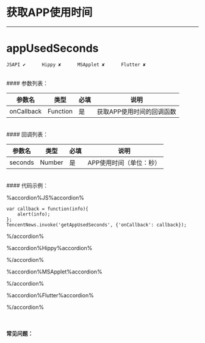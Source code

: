 # 获取APP使用时间 
---
# appUsedSeconds

```
JSAPI ✔      Hippy ✘      MSApplet ✘      Flutter ✘
```
<br>
#### 参数列表：

|参数名|类型|必填|说明|
|-|-|-|-| 
| onCallback | Function |是|获取APP使用时间的回调函数|
<br>
#### 回调列表：

|参数名|类型|必填|说明|
|-|-|-|-|
| seconds |Number|是|APP使用时间（单位：秒）|

<br>
#### 代码示例：


%accordion%JS%accordion%

```
var callback = function(info){
    alert(info);
};
TencentNews.invoke('getAppUsedSeconds', {'onCallback': callback});

```

%/accordion%

%accordion%Hippy%accordion%

%/accordion%

%accordion%MSApplet%accordion%

%/accordion%

%accordion%Flutter%accordion%

%/accordion%

<br>

#### 常见问题：



